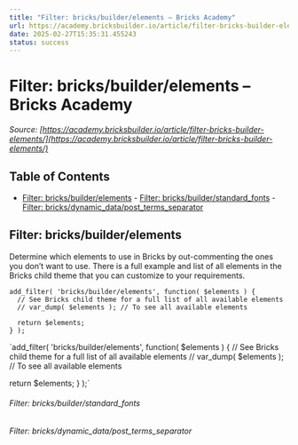 ```yaml
---
title: "Filter: bricks/builder/elements – Bricks Academy"
url: https://academy.bricksbuilder.io/article/filter-bricks-builder-elements/
date: 2025-02-27T15:35:31.455243
status: success
---
```


# Filter: bricks/builder/elements – Bricks Academy

*Source: [https://academy.bricksbuilder.io/article/filter-bricks-builder-elements/](https://academy.bricksbuilder.io/article/filter-bricks-builder-elements/)*

## Table of Contents

- [Filter: bricks/builder/elements](#filter-bricksbuilderelements)
        - [Filter: bricks/builder/standard_fonts](#filter-bricksbuilderstandardfonts)
        - [Filter: bricks/dynamic_data/post_terms_separator](#filter-bricksdynamicdataposttermsseparator)

## Filter: bricks/builder/elements

Determine which elements to use in Bricks by out-commenting the ones you don’t want to use. There is a full example and list of all elements in the Bricks child theme that you can customize to your requirements.

```
add_filter( 'bricks/builder/elements', function( $elements ) {
  // See Bricks child theme for a full list of all available elements
  // var_dump( $elements ); // To see all available elements

  return $elements;
} );
```

`add_filter( 'bricks/builder/elements', function( $elements ) {
  // See Bricks child theme for a full list of all available elements
  // var_dump( $elements ); // To see all available elements

  return $elements;
} );`

###### Filter: bricks/builder/standard_fonts

###### Filter: bricks/dynamic_data/post_terms_separator

